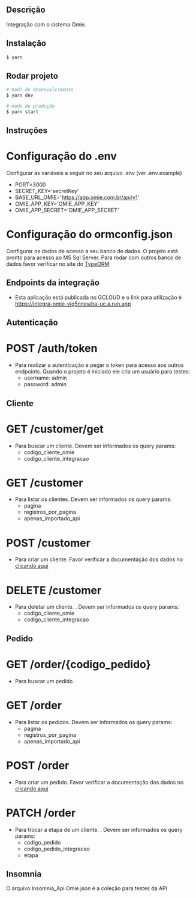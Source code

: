 ## Descrição

Integração com o sistema Omie.

## Instalação

```bash
$ yarn
```

## Rodar projeto

```bash
# modo de desenvolvimento
$ yarn dev

# mode de produção
$ yarn start
```

## Instruções

# Configuração do .env

Configurar as variáveis a seguir no seu arquivo .env (ver .env.example)

- PORT=3000
- SECRET_KEY='secretKey'
- BASE_URL_OMIE='https://app.omie.com.br/api/v1'
- OMIE_APP_KEY='OMIE_APP_KEY'
- OMIE_APP_SECRET='OMIE_APP_SECRET'

# Configuração do ormconfig.json

Configurar os dados de acesso a seu banco de dados.
O projeto está pronto para acesso ao MS Sql Server. Para rodar com outros banco de dados favor verificar no site do [TypeORM](https://typeorm.io/#/)

## Endpoints da integração

- Esta aplicação está publicada no GCLOUD e o link para utilização é https://integra-omie-vjq5nnewba-uc.a.run.app

## Autenticação

# POST /auth/token

- Para realizar a autenticação e pegar o token para acesso aos outros endpoints. Quando o projeto é iniciado ele cria um usuário para testes:
  - username: admin
  - password: admin

## Cliente

# GET /customer/get

- Para buscar um cliente. Devem ser informados os query params:
  - codigo_cliente_omie
  - codigo_cliente_integracao

# GET /customer

- Para listar os clientes. Devem ser informados os query params:
  - pagina
  - registros_por_pagina
  - apenas_importado_api

# POST /customer

- Para criar um cliente. Favor verificar a documentação dos dados no [clicando aqui](https://app.omie.com.br/api/v1/geral/clientes/#IncluirCliente)

# DELETE /customer

- Para deletar um cliente. . Devem ser informados os query params:
  - codigo_cliente_omie
  - codigo_cliente_integracao

## Pedido

# GET /order/{codigo_pedido}

- Para buscar um pedido

# GET /order

- Para listar os pedidos. Devem ser informados os query params:
  - pagina
  - registros_por_pagina
  - apenas_importado_api

# POST /order

- Para criar um pedido. Favor verificar a documentação dos dados no [clicando aqui](https://app.omie.com.br/api/v1/produtos/pedido/#IncluirPedido)

# PATCH /order

- Para trocar a etapa de um cliente. . Devem ser informados os query params:
  - codigo_pedido
  - codigo_pedido_integracao
  - etapa

## Insomnia

O arquivo Insomnia_Api Omie.json é a coleção para testes da API
